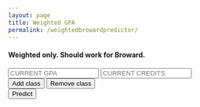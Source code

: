 ```yaml
---
layout: page
title: Weighted GPA
permalink: /weightedbrowardpredictor/
---
```

<head>
<meta name="keywords" content="broward gpa predictor, predictor, gpa predictor, cypress bay gpa predictor">
<script type="text/javascript" src="/assets/weightedpredict.js"></script>
<link rel="stylesheet" href='/assets/main.css'>
<link rel="stylesheet" href="/assets/inputs.css">
<title>Weighted GPA predictor</title>
</head>
<body>
<h4>Weighted only. Should work for Broward.</h4>

<input placeholder = "CURRENT GPA" type="number" step=".00001" name="psw" id = "currentg">
<input placeholder = "CURRENT CREDITS" type="number" step=".00001" name="psw" id = "currentc">
<div id = "newClasses">

<input type = "button" onclick="add_fields_predict()" value = "Add class"/>
<input type = "button" onclick="removeInput_predict()" value = "Remove class"/>
<script>setup();</script>
</div>

<input type = "button" onclick="calculatePredict()" value = "Predict"/>

<h1 id ="GPAS"></h1>

</body>
